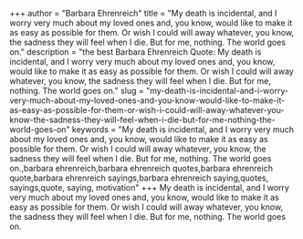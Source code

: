 +++
author = "Barbara Ehrenreich"
title = "My death is incidental, and I worry very much about my loved ones and, you know, would like to make it as easy as possible for them. Or wish I could will away whatever, you know, the sadness they will feel when I die. But for me, nothing. The world goes on."
description = "the best Barbara Ehrenreich Quote: My death is incidental, and I worry very much about my loved ones and, you know, would like to make it as easy as possible for them. Or wish I could will away whatever, you know, the sadness they will feel when I die. But for me, nothing. The world goes on."
slug = "my-death-is-incidental-and-i-worry-very-much-about-my-loved-ones-and-you-know-would-like-to-make-it-as-easy-as-possible-for-them-or-wish-i-could-will-away-whatever-you-know-the-sadness-they-will-feel-when-i-die-but-for-me-nothing-the-world-goes-on"
keywords = "My death is incidental, and I worry very much about my loved ones and, you know, would like to make it as easy as possible for them. Or wish I could will away whatever, you know, the sadness they will feel when I die. But for me, nothing. The world goes on.,barbara ehrenreich,barbara ehrenreich quotes,barbara ehrenreich quote,barbara ehrenreich sayings,barbara ehrenreich saying,quotes, sayings,quote, saying, motivation"
+++
My death is incidental, and I worry very much about my loved ones and, you know, would like to make it as easy as possible for them. Or wish I could will away whatever, you know, the sadness they will feel when I die. But for me, nothing. The world goes on.
